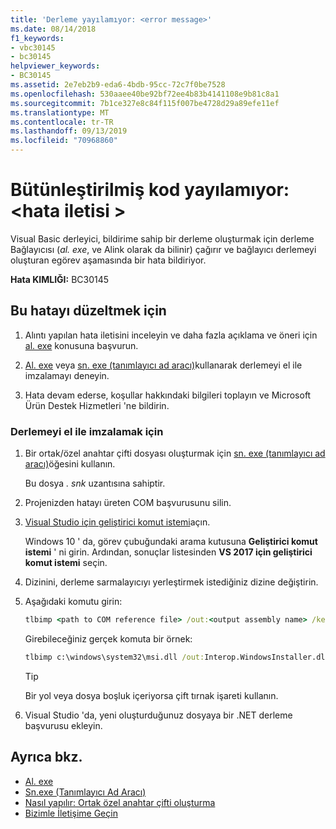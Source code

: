 ```yaml
---
title: 'Derleme yayılamıyor: <error message>'
ms.date: 08/14/2018
f1_keywords:
- vbc30145
- bc30145
helpviewer_keywords:
- BC30145
ms.assetid: 2e7eb2b9-eda6-4bdb-95cc-72c7f0be7528
ms.openlocfilehash: 530aaee40be92bf72ee4b83b4141108e9b81c8a1
ms.sourcegitcommit: 7b1ce327e8c84f115f007be4728d29a89efe11ef
ms.translationtype: MT
ms.contentlocale: tr-TR
ms.lasthandoff: 09/13/2019
ms.locfileid: "70968860"
---
```

# <a name="unable-to-emit-assembly-error-message"></a>Bütünleştirilmiş kod yayılamıyor: \<hata iletisi >

Visual Basic derleyici, bildirime sahip bir derleme oluşturmak için derleme Bağlayıcısı (*al. exe*, ve Alink olarak da bilinir) çağırır ve bağlayıcı derlemeyi oluşturan egörev aşamasında bir hata bildiriyor.

**Hata KIMLIĞI:** BC30145

## <a name="to-correct-this-error"></a>Bu hatayı düzeltmek için

1. Alıntı yapılan hata iletisini inceleyin ve daha fazla açıklama ve öneri için [al. exe](../../../framework/tools/al-exe-assembly-linker.md) konusuna başvurun.

2. [Al. exe](../../../framework/tools/al-exe-assembly-linker.md) veya [sn. exe (tanımlayıcı ad aracı)](../../../framework/tools/sn-exe-strong-name-tool.md)kullanarak derlemeyi el ile imzalamayı deneyin.

3. Hata devam ederse, koşullar hakkındaki bilgileri toplayın ve Microsoft Ürün Destek Hizmetleri 'ne bildirin.

### <a name="to-sign-the-assembly-manually"></a>Derlemeyi el ile imzalamak için

1. Bir ortak/özel anahtar çifti dosyası oluşturmak için [sn. exe (tanımlayıcı ad aracı)](../../../framework/tools/sn-exe-strong-name-tool.md)öğesini kullanın.

   Bu dosya *. snk* uzantısına sahiptir.

2. Projenizden hatayı üreten COM başvurusunu silin.

3. [Visual Studio için geliştirici komut istemi](../../../framework/tools/developer-command-prompt-for-vs.md)açın.

   Windows 10 ' da, görev çubuğundaki arama kutusuna **Geliştirici komut istemi** ' ni girin. Ardından, sonuçlar listesinden **VS 2017 için geliştirici komut istemi** seçin.

4. Dizinini, derleme sarmalayıcıyı yerleştirmek istediğiniz dizine değiştirin.

5. Aşağıdaki komutu girin:

    ```cmd
    tlbimp <path to COM reference file> /out:<output assembly name> /keyfile:<path to .snk file>
    ```

   Girebileceğiniz gerçek komuta bir örnek:

    ```cmd
    tlbimp c:\windows\system32\msi.dll /out:Interop.WindowsInstaller.dll /keyfile:"c:\documents and settings\mykey.snk"
    ```

   > [!TIP]
   > Bir yol veya dosya boşluk içeriyorsa çift tırnak işareti kullanın.

6. Visual Studio 'da, yeni oluşturduğunuz dosyaya bir .NET derleme başvurusu ekleyin.

## <a name="see-also"></a>Ayrıca bkz.

- [Al. exe](../../../framework/tools/al-exe-assembly-linker.md)
- [Sn.exe (Tanımlayıcı Ad Aracı)](../../../framework/tools/sn-exe-strong-name-tool.md)
- [Nasıl yapılır: Ortak özel anahtar çifti oluşturma](../../../standard/assembly/create-public-private-key-pair.md)
- [Bizimle İletişime Geçin](/visualstudio/ide/talk-to-us)
